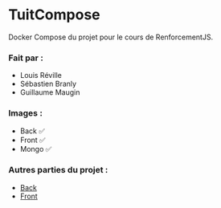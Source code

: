 # TuitCompose

Docker Compose du projet pour le cours de RenforcementJS.

### Fait par :

-   Louis Réville
-   Sébastien Branly
-   Guillaume Maugin

### Images :

-   Back ✅
-   Front ✅
-   Mongo ✅

### Autres parties du projet :

-   [Back](https://github.com/Hydevs-Corp/TuitBack)
-   [Front](https://github.com/Hydevs-Corp/TuitFront)
